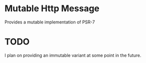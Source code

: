 # Mutable Http Message

Provides a mutable implementation of PSR-7

# TODO

I plan on providing an immutable variant at some point in the future.